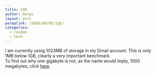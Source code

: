 ```yaml
---
title: 1GB
author: Harpo
layout: post
permalink: /2008/09/05/1gb/
categories:
  - random
  - tech
---
```

I am currently using 1023MB of storage in my Gmail account. This is only 1MB below 1GB, clearly a very important benchmark.  
To find out why one gigabyte is not, as the name would imply, 1000 megabytes, click <a href="http://en.wikipedia.org/wiki/Gigabyte" target="_blank">here</a>.